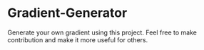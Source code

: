 # Gradient-Generator
Generate your own gradient using this project. Feel free to make contribution and make it more useful for others.
